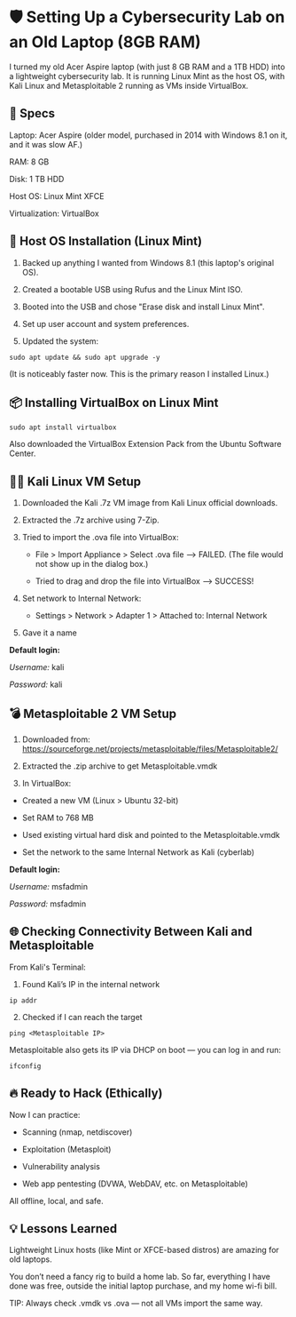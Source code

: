 # 🛡️ Setting Up a Cybersecurity Lab on an Old Laptop (8GB RAM)

I turned my old Acer Aspire laptop (with just 8 GB RAM and a 1TB HDD) into a lightweight cybersecurity lab. It is running Linux Mint as the host OS, with Kali Linux and Metasploitable 2 running as VMs inside VirtualBox.

## 🔧 Specs
Laptop: Acer Aspire (older model, purchased in 2014 with Windows 8.1 on it, and it was slow AF.)

RAM: 8 GB

Disk: 1 TB HDD

Host OS: Linux Mint XFCE

Virtualization: VirtualBox

## 🧱 Host OS Installation (Linux Mint)
1. Backed up anything I wanted from Windows 8.1 (this laptop's original OS).

2. Created a bootable USB using Rufus and the Linux Mint ISO.

3. Booted into the USB and chose "Erase disk and install Linux Mint".

4. Set up user account and system preferences.

5. Updated the system:

`sudo apt update && sudo apt upgrade -y`

(It is noticeably faster now. This is the primary reason I installed Linux.)
## 📦 Installing VirtualBox on Linux Mint

`sudo apt install virtualbox`

Also downloaded the VirtualBox Extension Pack from the Ubuntu Software Center.

## 🐱‍💻 Kali Linux VM Setup
1. Downloaded the Kali .7z VM image from Kali Linux official downloads.

2. Extracted the .7z archive using 7-Zip.

3. Tried to import the .ova file into VirtualBox:

    - File > Import Appliance > Select .ova file --> FAILED. (The file would not show up in the dialog box.)
  
    - Tried to drag and drop the file into VirtualBox --> SUCCESS!

6. Set network to Internal Network:

    - Settings > Network > Adapter 1 > Attached to: Internal Network

5. Gave it a name

**Default login:**

*Username:* kali

*Password:* kali

## 💣 Metasploitable 2 VM Setup
1. Downloaded from: https://sourceforge.net/projects/metasploitable/files/Metasploitable2/

2. Extracted the .zip archive to get Metasploitable.vmdk

3. In VirtualBox:

  - Created a new VM (Linux > Ubuntu 32-bit)

  - Set RAM to 768 MB

  - Used existing virtual hard disk and pointed to the Metasploitable.vmdk

  - Set the network to the same Internal Network as Kali (cyberlab)

**Default login:**

*Username:* msfadmin

*Password:* msfadmin

## 🌐 Checking Connectivity Between Kali and Metasploitable

From Kali's Terminal:
1. Found Kali’s IP in the internal network

`ip addr`        

2. Checked if I can reach the target

`ping <Metasploitable IP> `

Metasploitable also gets its IP via DHCP on boot — you can log in and run:

`ifconfig`

## 🔥 Ready to Hack (Ethically)

Now I can practice:

- Scanning (nmap, netdiscover)

- Exploitation (Metasploit)

- Vulnerability analysis

- Web app pentesting (DVWA, WebDAV, etc. on Metasploitable)

All offline, local, and safe.

## 💡 Lessons Learned

Lightweight Linux hosts (like Mint or XFCE-based distros) are amazing for old laptops.

You don’t need a fancy rig to build a home lab. So far, everything I have done was free, outside the initial laptop purchase, and my home wi-fi bill.

TIP: Always check .vmdk vs .ova — not all VMs import the same way.
